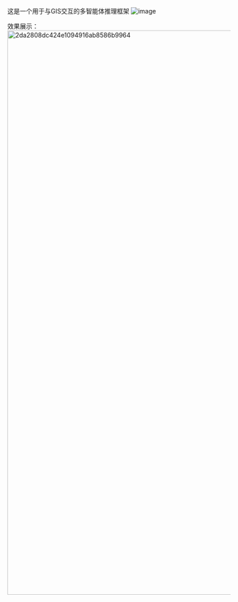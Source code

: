 这是一个用于与GIS交互的多智能体推理框架
![image](https://github.com/user-attachments/assets/dc982164-35ac-4e80-b22e-0c48e59fac15)

效果展示：
<img width="1272" alt="2da2808dc424e1094916ab8586b9964" src="https://github.com/user-attachments/assets/cf975c43-8c17-4a53-9363-821551402110" />


